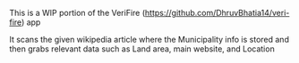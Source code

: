 This is a WIP portion of the VeriFire (https://github.com/DhruvBhatia14/veri-fire) app

It scans the given wikipedia article where the Municipality info is stored and then grabs relevant data such as Land area, main website, and Location
